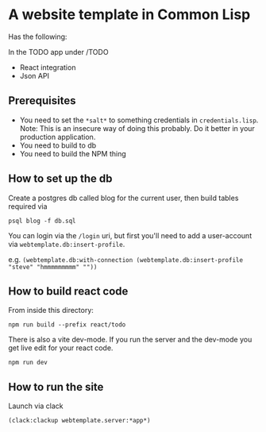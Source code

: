 # A website template in Common Lisp

Has the following:

In the TODO app under /TODO
* React integration
* Json API

## Prerequisites

* You need to set the `*salt*` to something credentials in `credentials.lisp`. Note: This is an insecure way of doing this probably. Do it better in your production application.
* You need to build to db
* You need to build the NPM thing

## How to set up the db

Create a postgres db called blog for the current user, then build tables required via

```
psql blog -f db.sql
```

You can login via the `/login` uri, but first you'll need to add a user-account via `webtemplate.db:insert-profile`.

e.g. `(webtemplate.db:with-connection (webtemplate.db:insert-profile "steve" "hmmmmmmmmm" ""))`

## How to build react code

From inside this directory:

```
npm run build --prefix react/todo

```

There is also a vite dev-mode. If you run the server and the dev-mode you get live edit for your react code.

```
npm run dev

```

## How to run the site

Launch via clack
```lisp
(clack:clackup webtemplate.server:*app*)
```
